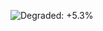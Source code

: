 ![Degraded: +5.3%](https://img.shields.io/badge/Degraded-%2B5.3%25-d03536 "Highly statistically significant.")